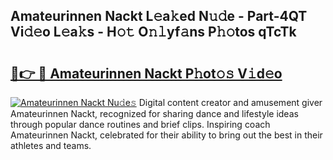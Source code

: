 ## Amateurinnen Nackt L𝚎a𝚔ed N𝚞𝚍e - Part-4QT Vi𝚍𝚎o L𝚎a𝚔s - H𝚘𝚝 O𝚗𝚕yf𝚊ns P𝚑𝚘tos qTcTk

# <h2><a href="http://kf3u8cw.oniu.top/?m=Amateurinnen+Nackt">🔗👉 🔴 Amateurinnen Nackt P𝚑ot𝚘𝚜 V𝚒d𝚎o</a></h2>

[![Amateurinnen Nackt Nu𝚍e𝚜](https://i.imgur.com/0qMVB7G.gif)](http://kf3u8cw.oniu.top/?m=Amateurinnen+Nackt)
Digital content creator and amusement giver Amateurinnen Nackt, recognized for sharing dance and lifestyle ideas through popular dance routines and brief clips. Inspiring coach Amateurinnen Nackt, celebrated for their ability to bring out the best in their athletes and teams.  
